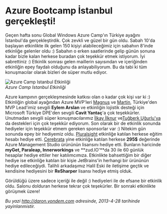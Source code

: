 # Azure Bootcamp İstanbul gerçekleşti! 

Geçen hafta sonu Global Windows Azure Camp'ın Türkiye ayağını
İstanbul'da gerçekleştirdik. Çok zevkli ve güzel bir gün oldu. Sabah
10'da başlayan etkinlikte ilk gelen 150 kişiyi alabileceğimiz için
sabahıın 8'inde etkinliğe gelenler oldu :) Sabahın o erken saatlerinde
gelip günün sonuna kadar bizle kalan herkese buradan çok teşekkür etmek
istiyorum. İyi sabrettiniz :) Etkinlik sonrası gelen maillerin
sayısından ve içeriğinden etkinliğin epey faydalı olduğunu da
anlayabiliyorum. Bu da tabi ki tüm konuşmacılar olarak bizleri de süper
mutlu ediyor.

![Azure Camp Istanbul
Etkinliği](../media/Azure_Bootcamp_Istanbul_gerceklesti/azurecamp.jpg)\
*Azure Camp Istanbul Etkinliği*

Azure kampının gerçekleşmesinde katkısı olan o kadar çok kişi var ki :)
Etkinliğin global ayağından Azure MVP'leri
[Magnus](http://magnusmartensson.com/) ve
[Martin](http://blog.maartenballiauw.be/), Türkiye'den MVP Lead'imiz
sevgili **Eylem Arslan** ve etkinliğin lojistik desteği için Microsoft
Türkiye DPE'den sevgili **Cavit Yantaç**'a çok teşekkürler. Unutmadan
sevgili süper konuşmacılarımız [İlkay
İlknur](http://www.ilkayilknur.com/) ve[Tuğberk
Uğurlu'ya](http://www.tugberkugurlu.com/) da destekleri için çok
teşekkür ediyorum. Son olarak bir de etkinlik sonunda hediyeler için
teşekkür etmem gereken sponsorlar var :) Nitekim gün sonunda epey bir
hediyemiz oldu. [Pluralsight](http://www.pluralsight.com) etkinliğe
katılan herkese eğitim hesabı hediye etti.
[Cerebrata](http://www.cerebrata.com) yine etkinliğe katılan herkese
**295\$** değerinde Azure Management Studio ürününün lisansını hediye
etti. Bunların haricinde **myGet, Paraleap, Innerworkings** ve
**zud.IO'**da 30 ile 60 günlük hesaplar hediye ettiler her
katılımcımıza. Etkinlikte bahsettiğim bir diğer hediye ise etkinliğe
katılan bir kişie JetBrains'in herhangi bir ürününün hediye
edileceğiydi. Talihli arkadaşımız Halil Eski ile iletişime geçtik ve
kendisine hediyesini bir **ReSharper** lisansı hediye etmiş olduk.

Görüldüğü üzere sadece içeriği ile değil :) hediyeleri ile de efsane bir
etkinlik oldu. Salonu dolduran herkese tekrar çok teşekürler. Bir
sonraki etkinlikte görüşmek üzere!


*Bu yazi http://daron.yondem.com adresinde, 2013-4-28 tarihinde yayinlanmistir.*